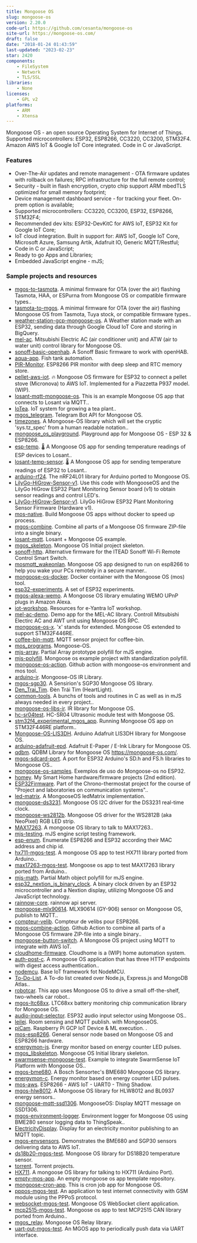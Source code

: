```yaml
---
title: Mongoose OS
slug: mongoose-os
version: 2.20.0
code-url: https://github.com/cesanta/mongoose-os
site-url: https://mongoose-os.com/
draft: false
date: "2018-01-24 01:43:59"
last-updated: "2023-02-23"
star: 2420
components:
    - FileSystem
    - Network
    - TLS/SSL
libraries:
    - None
licenses:
    - GPL v2
platforms:
    - ARM
    - Xtensa
---
```

Mongoose OS - an open source Operating System for Internet of Things. Supported microcontrollers: ESP32, ESP8266, CC3220, CC3200, STM32F4. Amazon AWS IoT & Google IoT Core integrated. Code in C or JavaScript.

<!--more-->

### Features

- Over-The-Air updates and remote management - OTA firmware updates with rollback on failures; RPC infrastructure for the full remote control;
- Security - built in flash encryption, crypto chip support ARM mbedTLS optimized for small memory footprint;
- Device management dashboard service	- for tracking your fleet. On-prem option is available;
- Supported microcontrollers: CC3220, CC3200, ESP32, ESP8266, STM32F4;
- Recommended dev kits: ESP32-DevKitC for AWS IoT, ESP32 Kit for Google IoT Core;
- IoT cloud integration. Built in support for: AWS IoT, Google IoT Core, Microsoft Azure, Samsung Artik, Adafruit IO, Generic MQTT/Restful;
- Code in C or JavaScript;
- Ready to go Apps and Libraries;
- Embedded JavaScript engine - mJS;


### Sample projects and resources
<!--github-projects-->
- [mgos-to-tasmota](https://github.com/yaourdt/mgos-to-tasmota). A minimal firmware for OTA (over the air) flashing Tasmota, HAA, or ESPurna from Mongoose OS or compatible firmware types..
- [tasmota-to-mgos](https://github.com/yaourdt/tasmota-to-mgos). A minimal firmware for OTA (over the air) flashing Mongoose OS from Tasmota, Tuya stock, or compatible firmware types..
- [weather-station-gcp-mongoose-os](https://github.com/alvarowolfx/weather-station-gcp-mongoose-os). A Weather station made with an ESP32, sending data through Google Cloud IoT Core and storing in BigQuery.
- [mel-ac](https://github.com/mongoose-os-libs/mel-ac). Mitsubishi Electric AC (air conditioner unit) and ATW (air to water unit) control library for Mongoose OS.
- [sonoff-basic-openhab](https://github.com/mongoose-os-apps/sonoff-basic-openhab). A Sonoff Basic firmware to work with openHAB.
- [aqua-app](https://github.com/atanasyanew/aqua-app). Fish tank automation.
- [PIR-Monitor](https://github.com/Tommystus/PIR-Monitor). ESP8266 PIR monitor with deep sleep and RTC memory store.
- [pellet-aws-iot](https://github.com/daniele-salvagni/pellet-aws-iot). 🔥 Mongoose OS firmware for ESP32 to connect a pellet stove (Micronova) to AWS IoT. Implemented for a Piazzetta P937 model. (WIP).
- [losant-mqtt-mongoose-os](https://github.com/Losant/losant-mqtt-mongoose-os). This is an example Mongoose OS app that connects to Losant via MQTT..
- [IoTea](https://github.com/seanfhear/IoTea). IoT system for growing a tea plant..
- [mgos_telegram](https://github.com/kotelnikov/mgos_telegram). Telegram Bot API for Mongoose OS.
- [timezones](https://github.com/mamuesp/timezones). A Mongoose-OS library which will set the cryptic 'sys.tz_spec' from a human readable notation..
- [mongoose_os_playground](https://github.com/pmanna/mongoose_os_playground). Playground app for Mongoose OS - ESP 32 & ESP8266.
- [esp-temp](https://github.com/UtkarshVerma/esp-temp). :thermometer: A Mongoose OS app for sending temperature readings of ESP devices to Losant..
- [losant-temp-sensor](https://github.com/mongoose-os-apps/losant-temp-sensor). :thermometer: A Mongoose OS app for sending temperature readings of ESP32 to Losant..
- [arduino-rf24](https://github.com/eduardb/arduino-rf24). The nRF24L01 library for Arduino ported to Mongoose OS.
- [LilyGo-HiGrow-Sensor-v1](https://github.com/mercdev/LilyGo-HiGrow-Sensor-v1). Use this code with MongooseOS and the LilyGo HiGrow ESP32 Plant Monitoring Sensor board (v1) to obtain sensor readings and control LED's.
- [LilyGo-HiGrow-Sensor-v1](https://github.com/mongoose-os-apps/LilyGo-HiGrow-Sensor-v1). LilyGo HiGrow ESP32 Plant Monitoring Sensor Firmware (Hardware v1).
- [mos-native](https://github.com/v-kiniv/mos-native). Build Mongoose OS apps without docker to speed up process.
- [mgos-combine](https://github.com/yaourdt/mgos-combine). Combine all parts of a Mongoose OS firmware ZIP-file into a single binary.
- [losant-mqtt](https://github.com/mongoose-os-apps/losant-mqtt). Losant + Mongoose OS example.
- [mgos_skeleton](https://github.com/kotelnikov/mgos_skeleton). Mongoose OS Initial project skeleton.
- [sonoff-http](https://github.com/OllieDay/sonoff-http). Alternative firmware for the ITEAD Sonoff Wi-Fi Remote Control Smart Switch.
- [mosmqtt_wakeonlan](https://github.com/jamezrin/mosmqtt_wakeonlan). Mongoose OS app designed to run on esp8266 to help you wake your PCs remotely in a secure manner..
- [mongoose-os-docker](https://github.com/cruftlab/mongoose-os-docker). Docker container with the Mongoose OS (mos) tool.
- [esp32-experiments](https://github.com/lucabelluccini/esp32-experiments). A set of ESP32 experiments.
- [mgos-alexa-wemo](https://github.com/yaourdt/mgos-alexa-wemo). A Mongoose OS library emulating WEMO UPnP plugs in Amazon Alexa.
- [iot-workshop](https://github.com/eyantra-iot-platform/iot-workshop). Resources for e-Yantra IoT workshop.
- [mel-ac-demo](https://github.com/mongoose-os-apps/mel-ac-demo). Demo app for the MEL-AC library. Controll Mitsubishi Electirc AC and AWT unit using Mongoose OS RPC.
- [mongoose-os-x](https://github.com/meticulousCraftman/mongoose-os-x). 'x' stands for extended. Mongoose OS extended to support STM32F446RE.
- [coffee-bin-mqtt](https://github.com/vergissberlin/coffee-bin-mqtt). MQTT sensor project for coffee-bin.
- [mos_programs](https://github.com/nivu/mos_programs). Mongoose-OS.
- [mjs-array](https://github.com/Dietatko/mjs-array). Partial Array prototype polyfill for mJS engine.
- [mjs-polyfill](https://github.com/Asondo/mjs-polyfill). Mongoose os example project with standardization polyfill.
- [mongoose-os-action](https://github.com/dea82/mongoose-os-action). Github action with mongoose-os environment and mos tool.
- [arduino-ir](https://github.com/scotthernandez/arduino-ir). Mongoose-OS IR Library.
- [mgos-sgp30](https://github.com/wolfeidau/mgos-sgp30). A Sensirion's SGP30 Mongoose OS library.
- [Den_Trai_Tim](https://github.com/dentraitim/Den_Trai_Tim). Đèn Trái Tim (HeartLight).
- [common-tools](https://github.com/mamuesp-libs/common-tools).  A bunchs of tools and routines in C as well as in mJS always needed in every project..
- [mongoose-os-libs-ir](https://github.com/dvv/mongoose-os-libs-ir). IR library for Mongoose OS.
- [hc-sr04test](https://github.com/Tommystus/hc-sr04test). HC-SR04 Ultrasonic module test with Mongoose OS.
- [stm32f4_experimental_mgos_app](https://github.com/meticulousCraftman/stm32f4_experimental_mgos_app). Running Mongoose OS app on STM32F446RE platform..
- [Mongoose-OS-LIS3DH](https://github.com/gitcodr/Mongoose-OS-LIS3DH). Arduino Adafruit LIS3DH library for Mongoose OS.
- [arduino-adafruit-epd](https://github.com/mongoose-os-libs/arduino-adafruit-epd). Adafruit E-Paper / E-Ink Library for Mongoose OS.
- [qdbm](https://github.com/ztittle/qdbm). QDBM Library for Mongoose OS https://mongoose-os.com/.
- [mgos-sdcard-port](https://github.com/meticulousCraftman/mgos-sdcard-port). A port for ESP32 Arduino's SD.h and FS.h libraries to Mongoose OS..
- [mongoose-os-samples](https://github.com/douglaszuqueto/mongoose-os-samples). Exemplos de uso do Mongoose-os no ESP32.
- [homey](https://github.com/chris-zen/homey). My Smart Home hardware/firmware projects (2nd edition).
- [ESP32Firmware](https://github.com/nopesir/ESP32Firmware). Part of the Chrono-thermostat project for the course of "Project and laboratories on communication systems"..
- [led-matrix](https://github.com/ericogr/led-matrix). A MongooseOS ledMatrix implementation.
- [mongoose-ds3231](https://github.com/OllieDay/mongoose-ds3231). Mongoose OS I2C driver for the DS3231 real-time clock.
- [mongoose-ws2812b](https://github.com/OllieDay/mongoose-ws2812b). Mongoose OS driver for the WS2812B (aka NeoPixel) RGB LED strip.
- [MAX17263](https://github.com/Podnet/MAX17263). A mongoose OS library to talk to MAX17263..
- [mjs-testing](https://github.com/Dietatko/mjs-testing). mJS engine script testing framework.
- [esp-enum](https://github.com/Spiritdude/esp-enum). Enumerate ESP8266 and ESP32 according their MAC address and chip id.
- [hx711-mgos-test](https://github.com/Podnet/hx711-mgos-test). A mongoose OS app to test HX711 library ported from Arduino..
- [max17263-mgos-test](https://github.com/Podnet/max17263-mgos-test). Mongoose os app to test MAX17263 library ported from Arduino..
- [mjs-math](https://github.com/Dietatko/mjs-math). Partial Math object polyfill for mJS engine.
- [esp32_nextion_js_binary_clock](https://github.com/aschuma/esp32_nextion_js_binary_clock). A binary clock driven by an ESP32 microcontroller and a Nextion display, utilizing Mongoose OS and JavaScript technology.
- [rainnow-core](https://github.com/elzup/rainnow-core). rainnow api server.
- [mongoose-mlx90614](https://github.com/popstas/mongoose-mlx90614). MLX90614 (GY-906) sensor on Mongoose OS, publish to MQTT..
- [compteur-velib](https://github.com/licarth/compteur-velib). Compteur de velibs pour ESP8266.
- [mgos-combine-action](https://github.com/yaourdt/mgos-combine-action). Github Action to combine all parts of a Mongoose OS firmware ZIP-file into a single binary..
- [mongoose-button-switch](https://github.com/kriansa/mongoose-button-switch). A Mongoose OS project using MQTT to integrate with AWS IoT.
- [cloudhome-firmware](https://github.com/aghoneim92/cloudhome-firmware). Cloudhome is a (WIP) home automation system.
- [auth-post-c](https://github.com/manjrekarom/auth-post-c). A mongoose OS application that has three HTTP endpoints with digest access authentication..
- [nodemcu](https://github.com/felipeandres254/nodemcu). Base IoT framework fot NodeMCU.
- [To-Do-List](https://github.com/SakshiLajurkar/To-Do-List). A To-do list created over Node.js, Express.js and MongoDB Atlas..
- [robotcar](https://github.com/pmanna/robotcar). This app uses Mongoose OS to drive a small off-the-shelf, two-wheels car robot..
- [mgos-ltc68xx](https://github.com/Dietatko/mgos-ltc68xx). LTC68xx battery monitoring chip communication library for Mongoose OS.
- [audio-input-selector](https://github.com/spinningarrow/audio-input-selector). ESP32 audio input selector using Mongoose OS..
- [leilei](https://github.com/elzup/leilei). Room sensing and MQTT publish. with MongooseOS.
- [piCam](https://github.com/dbmarch/piCam). Raspberry Pi GCP IoT Device & ML execution.  .
- [mos-esp8266](https://github.com/nielswart/mos-esp8266). General sensor node based on Mongoose OS and ESP8266 hardware.
- [energymon-js](https://github.com/infrat/energymon-js). Energy monitor based on energy counter LED pulses.
- [mgos_libskeleton](https://github.com/kotelnikov/mgos_libskeleton). Mongoose OS Initial library skeleton.
- [swarmsense-mongoose-test](https://github.com/gopalkildoliya/swarmsense-mongoose-test). Example to integrate SwarmSense IoT Platform with Mongoose OS..
- [mgos-bme680](https://github.com/wolfeidau/mgos-bme680). A Bosch Sensortec's BME680 Mongoose OS library.
- [energymon-c](https://github.com/infrat/energymon-c). Energy monitor based on energy counter LED pulses.
- [mos-aws](https://github.com/bravokeyl/mos-aws). ESP8266 - AWS IoT - UART0 - Thing Shadow.
- [mgos-hlw8012](https://github.com/yaourdt/mgos-hlw8012). A Mongoose OS library for HLW8012 and BL0937 energy sensors..
- [mongoose-mqtt-ssd1306](https://github.com/popstas/mongoose-mqtt-ssd1306). MongooseOS: Display MQTT message on SSD1306.
- [mgos-environment-logger](https://github.com/anyhotcountry/mgos-environment-logger). Environment logger for Mongoose OS using BME280 sensor logging data to ThingSpeak..
- [ElectricityDisplay](https://github.com/anyhotcountry/ElectricityDisplay). Display for an electricity monitor publishing to an MQTT topic.
- [mgos-envsensors](https://github.com/wolfeidau/mgos-envsensors). Demonstrates the BME680 and SGP30 sensors delivering data to AWS IoT.
- [ds18b20-mgos-test](https://github.com/Podnet/ds18b20-mgos-test). Mongoose OS library for DS18B20 temperature sensor.
- [torrent](https://github.com/avishkarabhishek786/torrent). Torrent projects.
- [HX711](https://github.com/Podnet/HX711). A mongoose OS library for talking to HX711 (Arduino Port).
- [empty-mos-app](https://github.com/meticulousCraftman/empty-mos-app). An empty mongoose os app template repository.
- [mongoose-cron-app](https://github.com/sumancvb/mongoose-cron-app). This is cron job app for Mongoose OS.
- [pppos-mgos-test](https://github.com/Podnet/pppos-mgos-test). An application to test internet connectivity with GSM module using the PPPoS protocol.
- [websocket-mgos-test](https://github.com/Podnet/websocket-mgos-test). Mongoose OS WebSocket client application.
- [mcp2515-mgos-test](https://github.com/Podnet/mcp2515-mgos-test). Mongoose os app to test MCP2515 CAN library ported from Arduino..
- [mgos_relay](https://github.com/kotelnikov/mgos_relay). Mongoose OS Relay library.
- [uart-out-mgos-test](https://github.com/Podnet/uart-out-mgos-test). An MGOS app to periodically push data via UART interface.